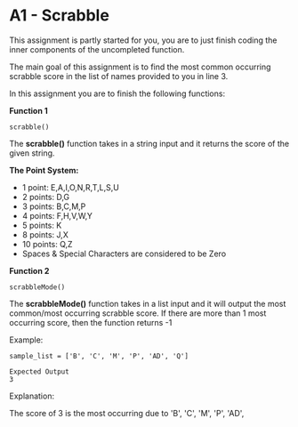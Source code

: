 # A1 - Scrabble

This assignment is partly started for you, you are to just finish coding the inner components of the uncompleted function.

The main goal of this assignment is to find the most common occurring scrabble score in the list of names provided to you in line 3.

In this assignment you are to finish the following functions:

**Function 1**

```
scrabble()
```

The **scrabble()** function takes in a string input and it returns the score of the given string.

**The Point System:**

- 1 point: E,A,I,O,N,R,T,L,S,U
- 2 points: D,G
- 3 points: B,C,M,P
- 4 points: F,H,V,W,Y
- 5 points: K
- 8 points: J,X
- 10 points: Q,Z
- Spaces & Special Characters are considered to be Zero

**Function 2**

```
scrabbleMode()
```

The **scrabbleMode()** function takes in a list input and it will output the most common/most occurring scrabble score. If there are more than 1 most occurring score, then the function returns -1

Example:

```
sample_list = ['B', 'C', 'M', 'P', 'AD', 'Q']

Expected Output
3
```

Explanation:

The score of 3 is the most occurring due to 'B', 'C', 'M', 'P', 'AD',

